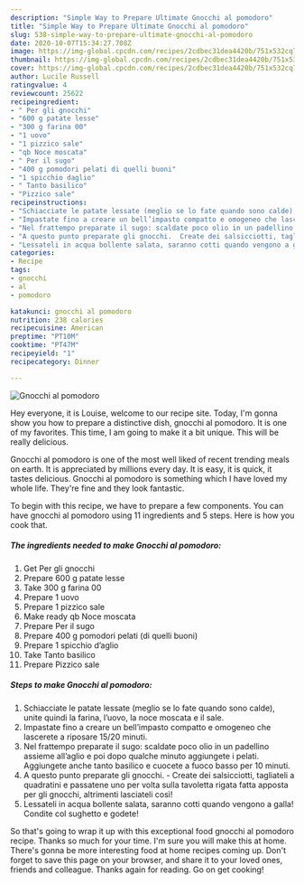 ```yaml
---
description: "Simple Way to Prepare Ultimate Gnocchi al pomodoro"
title: "Simple Way to Prepare Ultimate Gnocchi al pomodoro"
slug: 538-simple-way-to-prepare-ultimate-gnocchi-al-pomodoro
date: 2020-10-07T15:34:27.708Z
image: https://img-global.cpcdn.com/recipes/2cdbec31dea4420b/751x532cq70/gnocchi-al-pomodoro-recipe-main-photo.jpg
thumbnail: https://img-global.cpcdn.com/recipes/2cdbec31dea4420b/751x532cq70/gnocchi-al-pomodoro-recipe-main-photo.jpg
cover: https://img-global.cpcdn.com/recipes/2cdbec31dea4420b/751x532cq70/gnocchi-al-pomodoro-recipe-main-photo.jpg
author: Lucile Russell
ratingvalue: 4
reviewcount: 25622
recipeingredient:
- " Per gli gnocchi"
- "600 g patate lesse"
- "300 g farina 00"
- "1 uovo"
- "1 pizzico sale"
- "qb Noce moscata"
- " Per il sugo"
- "400 g pomodori pelati di quelli buoni"
- "1 spicchio daglio"
- " Tanto basilico"
- "Pizzico sale"
recipeinstructions:
- "Schiacciate le patate lessate (meglio se lo fate quando sono calde), unite quindi la farina, l’uovo, la noce moscata e il sale."
- "Impastate fino a creare un bell’impasto compatto e omogeneo che lascerete a riposare 15/20 minuti."
- "Nel frattempo preparate il sugo: scaldate poco olio in un padellino assieme all’aglio e poi dopo qualche minuto aggiungete i pelati. Aggiungete anche tanto basilico e cuocete a fuoco basso per 10 minuti."
- "A questo punto preparate gli gnocchi.  Create dei salsicciotti, tagliateli a quadratini e passatene uno per volta sulla tavoletta rigata fatta apposta per gli gnocchi, altrimenti lasciateli così!"
- "Lessateli in acqua bollente salata, saranno cotti quando vengono a galla! Condite col sughetto e godete!"
categories:
- Recipe
tags:
- gnocchi
- al
- pomodoro

katakunci: gnocchi al pomodoro 
nutrition: 238 calories
recipecuisine: American
preptime: "PT10M"
cooktime: "PT47M"
recipeyield: "1"
recipecategory: Dinner

---
```



![Gnocchi al pomodoro](https://img-global.cpcdn.com/recipes/2cdbec31dea4420b/751x532cq70/gnocchi-al-pomodoro-recipe-main-photo.jpg)

Hey everyone, it is Louise, welcome to our recipe site. Today, I'm gonna show you how to prepare a distinctive dish, gnocchi al pomodoro. It is one of my favorites. This time, I am going to make it a bit unique. This will be really delicious.

Gnocchi al pomodoro is one of the most well liked of recent trending meals on earth. It is appreciated by millions every day. It is easy, it is quick, it tastes delicious. Gnocchi al pomodoro is something which I have loved my whole life. They're fine and they look fantastic.




To begin with this recipe, we have to prepare a few components. You can have gnocchi al pomodoro using 11 ingredients and 5 steps. Here is how you cook that.

<!--inarticleads1-->

##### The ingredients needed to make Gnocchi al pomodoro:

1. Get  Per gli gnocchi
1. Prepare 600 g patate lesse
1. Take 300 g farina 00
1. Prepare 1 uovo
1. Prepare 1 pizzico sale
1. Make ready qb Noce moscata
1. Prepare  Per il sugo
1. Prepare 400 g pomodori pelati (di quelli buoni)
1. Prepare 1 spicchio d’aglio
1. Take  Tanto basilico
1. Prepare Pizzico sale




<!--inarticleads2-->

##### Steps to make Gnocchi al pomodoro:

1. Schiacciate le patate lessate (meglio se lo fate quando sono calde), unite quindi la farina, l’uovo, la noce moscata e il sale.
1. Impastate fino a creare un bell’impasto compatto e omogeneo che lascerete a riposare 15/20 minuti.
1. Nel frattempo preparate il sugo: scaldate poco olio in un padellino assieme all’aglio e poi dopo qualche minuto aggiungete i pelati. Aggiungete anche tanto basilico e cuocete a fuoco basso per 10 minuti.
1. A questo punto preparate gli gnocchi.  - Create dei salsicciotti, tagliateli a quadratini e passatene uno per volta sulla tavoletta rigata fatta apposta per gli gnocchi, altrimenti lasciateli così!
1. Lessateli in acqua bollente salata, saranno cotti quando vengono a galla! Condite col sughetto e godete!




So that's going to wrap it up with this exceptional food gnocchi al pomodoro recipe. Thanks so much for your time. I'm sure you will make this at home. There's gonna be more interesting food at home recipes coming up. Don't forget to save this page on your browser, and share it to your loved ones, friends and colleague. Thanks again for reading. Go on get cooking!
